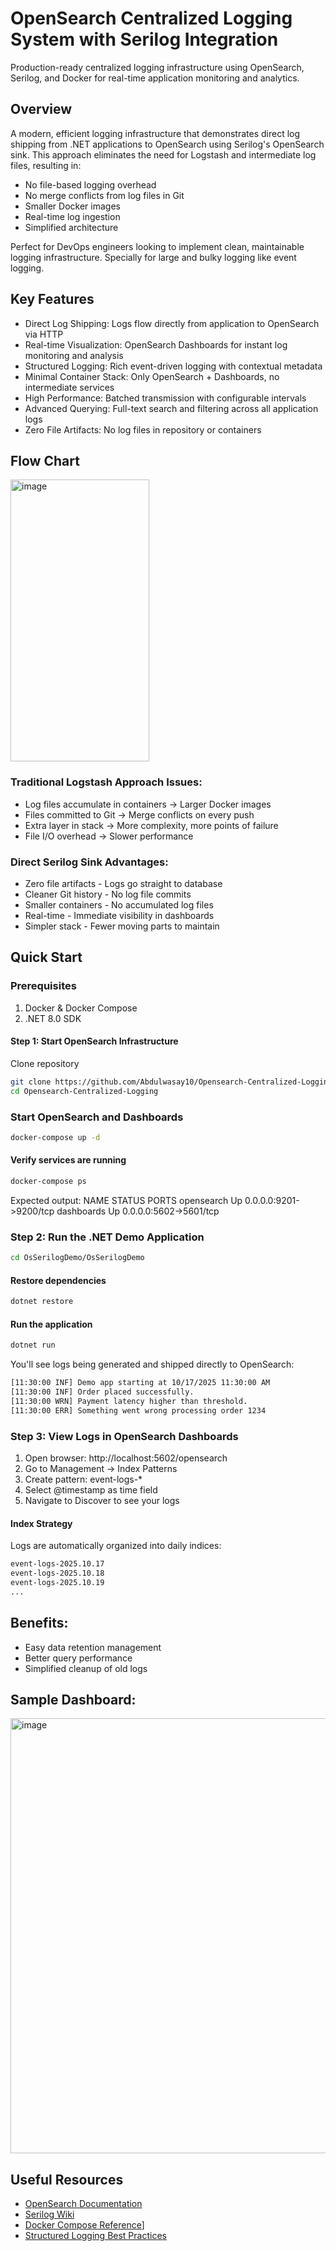 # OpenSearch Centralized Logging System with Serilog Integration

Production-ready centralized logging infrastructure using OpenSearch, Serilog, and Docker for real-time application monitoring and analytics.

## Overview

A modern, efficient logging infrastructure that demonstrates direct log shipping from .NET applications to OpenSearch using Serilog's OpenSearch sink. This approach eliminates the need for Logstash and intermediate log files, resulting in:

- No file-based logging overhead
- No merge conflicts from log files in Git
- Smaller Docker images
- Real-time log ingestion
- Simplified architecture

Perfect for DevOps engineers looking to implement clean, maintainable logging infrastructure. Specially for large and bulky logging like event logging.

## Key Features

- Direct Log Shipping: Logs flow directly from application to OpenSearch via HTTP
- Real-time Visualization: OpenSearch Dashboards for instant log monitoring and analysis
- Structured Logging: Rich event-driven logging with contextual metadata
- Minimal Container Stack: Only OpenSearch + Dashboards, no intermediate services
- High Performance: Batched transmission with configurable intervals
- Advanced Querying: Full-text search and filtering across all application logs
- Zero File Artifacts: No log files in repository or containers

## Flow Chart
<img width="222" height="451" alt="image" src="https://github.com/user-attachments/assets/549fd39e-3bb6-4910-8cdd-a99593994706" />



### Traditional Logstash Approach Issues:

- Log files accumulate in containers → Larger Docker images
- Files committed to Git → Merge conflicts on every push
- Extra layer in stack → More complexity, more points of failure
- File I/O overhead → Slower performance

### Direct Serilog Sink Advantages:

- Zero file artifacts - Logs go straight to database
- Cleaner Git history - No log file commits
- Smaller containers - No accumulated log files
- Real-time - Immediate visibility in dashboards
- Simpler stack - Fewer moving parts to maintain


## Quick Start
### Prerequisites

1. Docker & Docker Compose
2. .NET 8.0 SDK

#### Step 1: Start OpenSearch Infrastructure

Clone repository
```bash
git clone https://github.com/Abdulwasay10/Opensearch-Centralized-Logging.git
cd Opensearch-Centralized-Logging
```

### Start OpenSearch and Dashboards

```bash
docker-compose up -d
```

#### Verify services are running

```bash
docker-compose ps
```
Expected output:
NAME          STATUS    PORTS
opensearch    Up        0.0.0.0:9201->9200/tcp
dashboards    Up        0.0.0.0:5602->5601/tcp

### Step 2: Run the .NET Demo Application

```bash
cd OsSerilogDemo/OsSerilogDemo
```

#### Restore dependencies

```bash
dotnet restore
```

#### Run the application

```bash
dotnet run
```
You'll see logs being generated and shipped directly to OpenSearch:
```bash
[11:30:00 INF] Demo app starting at 10/17/2025 11:30:00 AM
[11:30:00 INF] Order placed successfully.
[11:30:00 WRN] Payment latency higher than threshold.
[11:30:00 ERR] Something went wrong processing order 1234
```

### Step 3: View Logs in OpenSearch Dashboards

1. Open browser: http://localhost:5602/opensearch
2. Go to Management → Index Patterns
3. Create pattern: event-logs-*
4. Select @timestamp as time field
5. Navigate to Discover to see your logs


#### Index Strategy

Logs are automatically organized into daily indices:
```bash
event-logs-2025.10.17
event-logs-2025.10.18
event-logs-2025.10.19
...
```

## Benefits:

- Easy data retention management
- Better query performance
- Simplified cleanup of old logs

## Sample Dashboard:

<img width="1294" height="696" alt="image" src="https://github.com/user-attachments/assets/8488440c-2200-467c-8c7e-7d71f4ae37ce" />


## Useful Resources

- [OpenSearch Documentation](https://opensearch.org/docs/)
- [Serilog Wiki](https://github.com/serilog-contrib/serilog-sinks-opensearch)
- [Docker Compose Reference](https://docs.docker.com/compose/compose-file/)]
- [Structured Logging Best Practices](https://github.com/serilog/serilog/wiki/Structured-Data)
